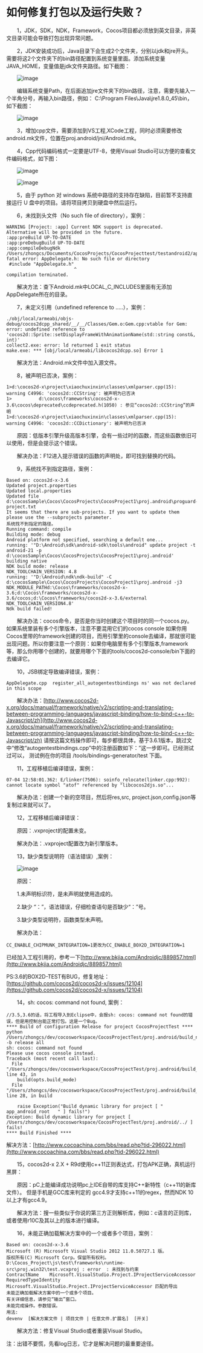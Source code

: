 # 如何修复打包以及运行失败？ #

&emsp;&emsp;1，JDK，SDK，NDK，Framework，Cocos项目都必须放到英文目录，非英文目录可能会导致打包出现异常问题。

&emsp;&emsp;2，JDK安装成功后，Java目录下会生成2个文件夹，分别以jdk和jre开头。需要将这2个文件夹下的bin路径配置到系统变量里面。添加系统变量JAVA_HOME，变量值是jdk文件夹路径。如下截图：

&emsp;&emsp;![image](res/image0001.png)
 
&emsp;&emsp;编辑系统变量Path，在后面追加jre文件夹下的bin路径，注意，需要先输入一个半角分号，再输入bin路径，例如： C:\Program Files\Java\jre1.8.0_45\bin，如下截图：

&emsp;&emsp;![image](res/image0002.png)

&emsp;&emsp;3，增加cpp文件，需要添加到VS工程,XCode工程，同时必须需要修改android.mk文件，位置在proj.android/jni/Android.mk。

&emsp;&emsp;4，Cpp代码编码格式一定要是UTF-8，使用Visual Studio可以方便的查看文件编码格式，如下图：

&emsp;&emsp;![image](res/image0004.png)

&emsp;&emsp;![image](res/image0003.png)

&emsp;&emsp;5，由于 python 对 windows 系统中路径的支持存在缺陷，目前暂不支持直接运行 U 盘中的项目。请将项目拷贝到硬盘中然后运行。

&emsp;&emsp;6，未找到头文件（No such file of directory），案例：

    WARNING [Project: :app] Current NDK support is deprecated.  Alternative will be provided in the future.
	:app:preBuild UP-TO-DATE
	:app:preDebugBuild UP-TO-DATE
	:app:compileDebugNdk
	/Users/zhongcs/Documents/CocosProjects/CocosProjecttest/testandroid2/app/src/main/jni/hellocpp/main.cpp:1:25: fatal error: AppDelegate.h: No such file or directory
	 #include "AppDelegate.h"
	                         ^
	compilation terminated.

&emsp;&emsp;解决方法：查下Android.mk中LOCAL_C_INCLUDES里面有无添加AppDelegate所在的目录。


&emsp;&emsp;7，未定义引用（undefined reference to …..），案例：
 
	./obj/local/armeabi/objs-debug/cocos2dcpp_shared/__/__/Classes/Gem.o:Gem.cpp:vtable for Gem: error: undefined reference to 'cocos2d::Sprite::setDisplayFrameWithAnimationName(std::string const&, int)'
	collect2.exe: error: ld returned 1 exit status
	make.exe: *** [obj/local/armeabi/libcocos2dcpp.so] Error 1

&emsp;&emsp;解决方法：Android.mk文件中加入源文件。


&emsp;&emsp;8，被声明已否决，案例：

	1>d:\cocos2d-x\project\xiaochuxinxin\classes\xmlparser.cpp(15): warning C4996: 'cocos2d::CCString': 被声明为已否决
	1>          d:\cocos\frameworks\cocos2d-x-3.6\cocos\deprecated\ccdeprecated.h(1050) : 参见“cocos2d::CCString”的声明
	1>d:\cocos2d-x\project\xiaochuxinxin\classes\xmlparser.cpp(15): warning C4996: 'cocos2d::CCDictionary': 被声明为已否决


&emsp;&emsp;原因：低版本引擎升级高版本引擎，会有一些过时的函数，而这些函数依旧可以使用，但是会提示这个错误。

&emsp;&emsp;解决办法：F12进入提示错误的函数的声明处，即可找到替换的代码。

&emsp;&emsp;9，系统找不到指定路径，案例：

	Based on: cocos2d-x-3.6
	Updated project.properties
	Updated local.properties
	Updated file d:\cocosSample\Cocos\CocosProjects\CocosProject1\proj.android\proguard-project.txt
	It seems that there are sub-projects. If you want to update them
	please use the --subprojects parameter.
	系统找不到指定的路径。
	Running command: compile
	Building mode: debug
	Android platform not specified, searching a default one...
	running: '"D:\Android\sdk\android-sdk\tools\android" update project -t android-21 -p d:\cocosSample\Cocos\CocosProjects\CocosProject1\proj.android'
	building native
	NDK build mode: release
	NDK_TOOLCHAIN_VERSION: 4.8
	running: '"D:\Android\ndk\ndk-build" -C d:\cocosSample\Cocos\CocosProjects\CocosProject1\proj.android -j3 NDK_MODULE_PATHd:\Cocos\frameworks/cocos2d-x-3.6;d:\Cocos\frameworks/cocos2d-x-3.6/cocos;d:\Cocos\frameworks/cocos2d-x-3.6/external NDK_TOOLCHAIN_VERSION4.8'
	Ndk build failed!


&emsp;&emsp;解决办法：cocos命令，是否是你当时创建这个项目时的同一个cocos.py。如果系统里装有多个引擎版本，注意不要混用它们的cocos console
如果你用Cocos里带的framework创建的项目，而用引擎里的console去编译，那就很可能出现问题。所以你要注意一个原则：如果你电脑里有多个引擎版本,framework等，那么你用哪个创建的，就要用哪个下面的tools/cocos2d-console/bin下面的去编译它。

&emsp;&emsp;10，JSB绑定导致编译错误，案例：

	AppDelegate.cpp  register_all_autogentestbindings ns' was not declared in this scope

&emsp;&emsp;解决办法：[http://www.cocos2d-x.org/docs/manual/framework/native/v2/scripting-and-translating-between-programming-languages/javascript-binding/how-to-bind-c++-to-Javascript/zh](http://www.cocos2d-x.org/docs/manual/framework/native/v2/scripting-and-translating-between-programming-languages/javascript-binding/how-to-bind-c++-to-Javascript/zh)
请按这篇文档操作即可，每步都很具体，基于3.6.1版本，跳过文中“修改“autogentestbindings.cpp”中的注册函数如下：”这一步即可。已经测试过可以，
测试例在你的项目 /tools/bindings-generator/test 下面。

&emsp;&emsp;11，工程移植后编译错误，案例：

    07-04 12:58:01.362: E/linker(7506): soinfo_relocate(linker.cpp:992): cannot locate symbol "atof" referenced by "libcocos2djs.so"...

&emsp;&emsp;解决办法：创建一个新的空项目，然后将res,src, project.json,config.json等复制过来就可以了。


&emsp;&emsp;12，工程移植后编译错误：

&emsp;&emsp;原因：.vxproject的配置未变。

&emsp;&emsp;解决办法：.vxproject配置改为新引擎版本。

&emsp;&emsp;13，缺少类型说明符（语法错误）,案例：

&emsp;&emsp;![image](res/image0005.png)

&emsp;&emsp;原因：

&emsp;&emsp;1.未声明标识符，是未声明就使用造成的。

&emsp;&emsp;2.缺少 “：”，语法错误，仔细检查语句是否缺少“：”号。

&emsp;&emsp;3.缺少类型说明符，函数类型未声明。

&emsp;&emsp;解决办法：

    CC_ENABLE_CHIPMUNK_INTEGRATION=1更改为CC_ENABLE_BOX2D_INTEGRATION=1

已经加入工程引用的，参考一下[http://www.bkjia.com/Androidjc/889857.html](http://www.bkjia.com/Androidjc/889857.html)

PS:3.6的BOX2D-TEST有BUG，修复地址：[https://github.com/cocos2d/cocos2d-x/issues/12104](https://github.com/cocos2d/cocos2d-x/issues/12104)


&emsp;&emsp;14，sh: cocos: command not found, 案例：

	//3.5,3.6的话，将工程导入到Eclipse中，会报sh: cocos: command not found的错误，但是用控制台能正常打包。这是一个Bug。
	**** Build of configuration Release for project CocosProjectTest ****
	python /Users/zhongcs/dev/cocosworkspace/CocosProjectTest/proj.android/build_native.py -b release all 
	sh: cocos: command not found
	Please use cocos console instead.
	Traceback (most recent call last):
	  File "/Users/zhongcs/dev/cocosworkspace/CocosProjectTest/proj.android/build_native.py", line 43, in 
	    build(opts.build_mode)
	  File "/Users/zhongcs/dev/cocosworkspace/CocosProjectTest/proj.android/build_native.py", line 28, in build
	
	    raise Exception("Build dynamic library for project [ "   app_android_root   " ] fails!")
	Exception: Build dynamic library for project [ /Users/zhongcs/dev/cocosworkspace/CocosProjectTest/proj.android/../ ] fails!
	**** Build Finished ****

   解决方法：[http://www.cocoachina.com/bbs/read.php?tid-296022.html](http://www.cocoachina.com/bbs/read.php?tid-296022.html)

&emsp;&emsp;15，cocos2d-x 2.X + R9d使用c++11正则表达式，打包APK正确，真机运行黑屏： 

&emsp;&emsp;原因：pC上能编译成功说明pc上IDE自带的库支持C++新特性（c++11的新库文件）。
但是手机是GCC库来判定的
 gcc4.9才支持c++11的regex，然而NDK 10以上才有gcc4.9。

&emsp;&emsp;解决方法：搜一些类似于你说的第三方正则解析库，例如：c语言的正则库，或者使用r10C及其以上的版本进行编译。


&emsp;&emsp;16，未能正确加载解决方案中的一个或者多个项目，案例：

    Based on: cocos2d-x-3.6
    Microsoft (R) Microsoft Visual Studio 2012 11.0.50727.1 版。
    版权所有(C) Microsoft Corp。保留所有权利。
    D:\Cocos_Project\js\test\frameworks\runtime-src\proj.win32\test.vcxproj : error  : 未找到与约束 
	ContractName	Microsoft.VisualStudio.Project.IProjectServiceAccessor
	RequiredTypeIdentity	Microsoft.VisualStudio.Project.IProjectServiceAccessor 匹配的导出
    未能正确加载解决方案中的一个或多个项目。
    有关详细信息，请参见“输出”窗口。
    未能完成操作。参数错误。 
    用法: 
    devenv  [解决方案文件 | 项目文件 | 任意文件.扩展名]  [开关]

&emsp;&emsp;解决方法：修复Visual Studio或者重装Visual Studio。

注：出错不要慌，先看log日志，它才是解决问题的最重要途径。













